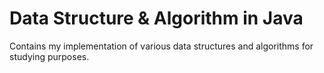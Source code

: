 # Data Structure & Algorithm in Java
Contains my implementation of various data structures and algorithms for studying purposes.
